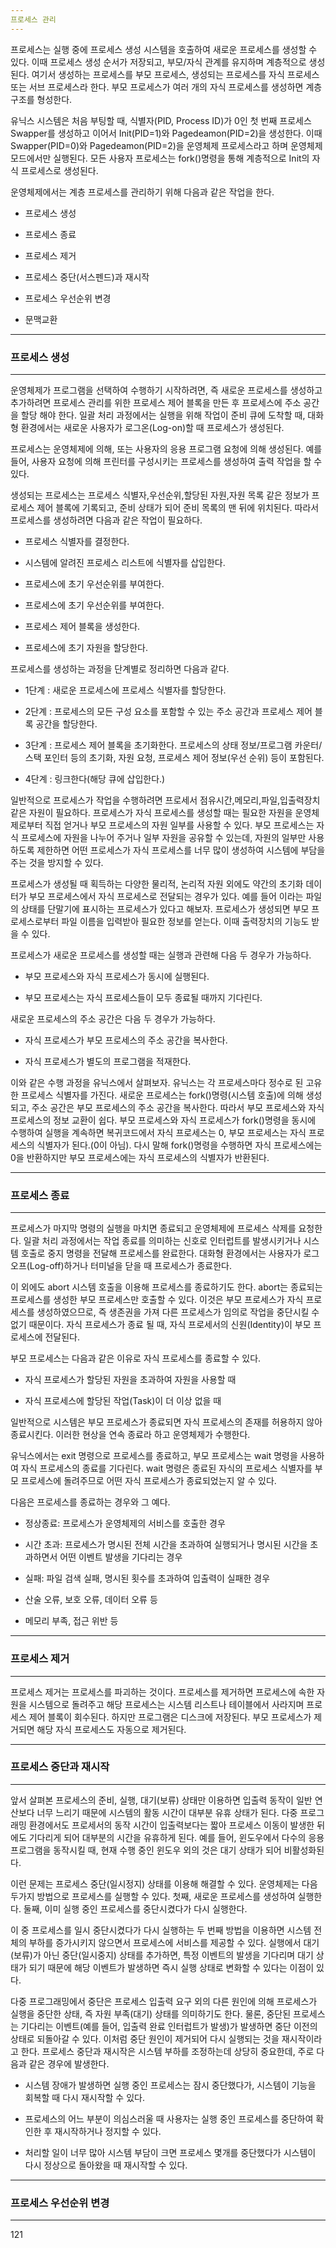 ```yaml
---
프로세스 관리
---
```

프로세스는 실행 중에 프로세스 생성 시스템을 호출하여 새로운 프로세스를 생성할 수 있다. 이때 프로세스 생성 순서가 저장되고, 부모/자식 관계를 유지하며 계층적으로 생성된다. 여기서 생성하는 프로세스를 부모 프로세스, 생성되는 프로세스를 자식 프로세스 또는 서브 프로세스라 한다. 부모 프로세스가 여러 개의 자식 프로세스를 생성하면 계층 구조를 형성한다.

유닉스 시스템은 처음 부팅할 때, 식별자(PID, Process ID)가 0인 첫 번째 프로세스 Swapper를 생성하고 이어서 Init(PID=1)와 Pagedeamon(PID=2)을 생성한다. 이때 Swapper(PID=0)와 Pagedeamon(PID=2)을 운영체제 프로세스라고 하며 운영체제 모드에서만 실행된다. 모든 사용자 프로세스는 fork()명령을 통해 계층적으로 Init의 자식 프로세스로 생성된다. 

운영체제에서는 계층 프로세스를 관리하기 위해 다음과 같은 작업을 한다.

- 프로세스 생성

- 프로세스 종료

- 프로세스 제거

- 프로세스 중단(서스펜드)과 재시작

- 프로세스 우선순위 변경

- 문맥교환

---
### 프로세스 생성
---
운영체제가 프로그램을 선택하여 수행하기 시작하려면, 즉 새로운 프로세스를 생성하고  추가하려면 프로세스 관리를 위한 프로세스 제어 블록을 만든 후 프로세스에 주소 공간을 할당 해야 한다. 일괄 처리 과정에서는 실행을 위해 작업이 준비 큐에 도착할 때, 대화형 환경에서는 새로운 사용자가 로그온(Log-on)할 때 프로세스가 생성된다.

프로세스는 운영체제에 의해, 또는 사용자의 응용 프로그램 요청에 의해 생성된다. 예를 들어, 사용자 요청에 의해 프린터를 구성시키는 프로세스를 생성하여 출력 작업을 할 수 있다.

생성되는 프로세스는 프로세스 식별자,우선순위,할당된 자원,자원 목록 같은 정보가 프로세스 제어 블록에 기록되고, 준비 상태가 되어 준비 목록의 맨 뒤에 위치된다. 따라서 프로세스를 생성하려면 다음과 같은 작업이 필요하다.

- 프로세스 식별자를 결정한다.

- 시스템에 알려진 프로세스 리스트에 식별자를 삽입한다.

- 프로세스에 초기 우선순위를 부여한다.

- 프로세스에 초기 우선순위를 부여한다.

- 프로세스 제어 블록을 생성한다.

- 프로세스에 초기 자원을 할당한다.

프로세스를 생성하는 과정을 단계별로 정리하면 다음과 같다.

- 1단계 : 새로운 프로세스에 프로세스 식별자를 할당한다.

- 2단계 : 프로세스의 모든 구성 요소를 포함할 수 있는 주소 공간과 프로세스 제어 블록 공간을 할당한다.

- 3단계 : 프로세스 제어 블록을 초기화한다. 프로세스의 상태 정보/프로그램 카운터/스택 포인터 등의 초기화, 자원 요청, 프로세스 제어 정보(우선 순위) 등이 포함된다. 

- 4단계 : 링크한다(해당 큐에 삽입한다.)

일반적으로 프로세스가 작업을 수행하려면 프로세서 점유시간,메모리,파일,입출력장치 같은 자원이 필요하다. 프로세스가 자식 프로세스를 생성할 때는 필요한 자원을 운영체제로부터 직접 얻거나 부모 프로세스의 자원 일부를 사용할 수 있다. 부모 프로세스는 자식 프로세스에 자원을 나누어 주거나 일부 자원을 공유할 수 있는데, 자원의 일부만 사용하도록 제한하면 어떤 프로세스가 자식 프로세스를 너무 많이 생성하여 시스템에 부담을 주는 것을 방지할 수 있다.

프로세스가 생성될 때 획득하는 다양한 물리적, 논리적 자원 외에도 약간의 초기화 데이터가 부모 프로세스에서 자식 프로세스로 전달되는 경우가 있다. 예를 들어 <F1>이라는 파일의 상태를 단말기에 표시하는 <F1>프로세스가 있다고 해보자. 프로세스가 생성되면 부모 프로세스로부터 파일 이름을 입력받아 필요한 정보를 얻는다. 이때 출력장치의 기능도 받을 수 있다. 

프로세스가 새로운 프로세스를 생성할 때는 실행과 관련해 다음 두 경우가 가능하다.

- 부모 프로세스와 자식 프로세스가 동시에 실행된다.

- 부모 프로세스는 자식 프로세스들이 모두 종료될 때까지 기다린다.

새로운 프로세스의 주소 공간은 다음 두 경우가 가능하다.

- 자식 프로세스가 부모 프로세스의 주소 공간을 복사한다.

- 자식 프로세스가 별도의 프로그램을 적재한다.

이와 같은 수행 과정을 유닉스에서 살펴보자. 유닉스는 각 프로세스마다 정수로 된 고유한 프로세스 식별자를 가진다. 새로운 프로세스는 fork()명령(시스템 호출)에 의해 생성되고, 주소 공간은 부모 프로세스의 주소 공간을 복사한다. 따라서 부모 프로세스와 자식 프로세스의 정보 교환이 쉽다. 부모 프로세스와 자식 프로세스가 fork()명령을 동시에 수행하여 실행을 계속하면 복귀코드에서 자식 프로세스는 0, 부모 프로세스는 자식 프로세스의 식별자가 된다.(0이 아님). 다시 말해 fork()명령을 수행하면 자식 프로세스에는 0을 반환하지만 부모 프로세스에는 자식 프로세스의 식별자가 반환된다.


---
### 프로세스 종료
---
프로세스가 마지막 명령의 실행을 마치면 종료되고 운영체제에 프로세스 삭제를 요청한다. 일괄 처리 과정에서는 작업 종료를 의미하는 신호로 인터럽트를 발생시키거나 시스템 호출로 중지 명령을 전달해 프로세스를 완료한다. 대화형 환경에서는 사용자가 로그오프(Log-off)하거나 터미널을 닫을 때 프로세스가 종료한다.

이 외에도 abort 시스템 호출을 이용해 프로세스를 종료하기도 한다. abort는 종료되는 프로세스를 생성한 부모 프로세스만 호출할 수 있다. 이것은 부모 프로세스가 자식 프로세스를 생성하였으므로, 즉 생존권을 가져 다른 프로세스가 임의로 작업을 중단시킬 수 없기 때문이다. 자식 프로세스가 종료 될 때, 자식 프로세서의 신원(Identity)이 부모 프로세스에 전달된다.

부모 프로세스는 다음과 같은 이유로 자식 프로세스를 종료할 수 있다. 

- 자식 프로세스가 할당된 자원을 초과하여 자원을 사용할 때

- 자식 프로세스에 할당된 작업(Task)이 더 이상 없을 때

일반적으로 시스템은 부모 프로세스가 종료되면 자식 프로세스의 존재를 허용하지 않아 종료시킨다. 이러한 현상을 연속 종료라 하고 운영체제가 수행한다.

유닉스에서는 exit 명령으로 프로세스를 종료하고, 부모 프로세스는 wait 명령을 사용하여 자식 프로세스의 종료를 기다린다. wait 명령은 종료된 자식의 프로세스 식별자를 부모 프로세스에 돌려주므로 어떤 자식 프로세스가 종료되었는지 알 수 있다.

다음은 프로세스를 종료하는 경우와 그 예다.

- 정상종료: 프로세스가 운영체제의 서비스를 호출한 경우

- 시간 초과: 프로세스가 명시된 전체 시간을 초과하여 실행되거나 명시된 시간을 초과하면서 어떤 이벤트 발생을 기다리는 경우

- 실패: 파일 검색 실패, 명시된 횟수를 초과하여 입출력이 실패한 경우

- 산술 오류, 보호 오류, 데이터 오류 등

- 메모리 부족, 접근 위반 등

---
### 프로세스 제거
---
프로세스 제거는 프로세스를 파괴하는 것이다. 프로세스를 제거하면 프로세스에 속한 자원을 시스템으로 돌려주고 해당 프로세스는 시스템 리스트나 테이블에서 사라지며 프로세스 제어 블록이 회수된다. 하지만 프로그램은 디스크에 저장된다. 부모 프로세스가 제거되면 해당 자식 프로세스도 자동으로 제거된다. 

---
### 프로세스 중단과 재시작
--- 
앞서 살펴본 프로세스의 준비, 실행, 대기(보류) 상태만 이용하면 입출력 동작이 일반 연산보다 너무 느리기 때문에 시스템의 활동 시간이 대부분 유휴 상태가 된다. 다중 프로그래밍 환경에서도 프로세서의 동작 시간이 입출력보다는 짧아 프로세스 이동이 발생한 뒤에도 기다리게 되어 대부분의 시간을 유휴하게 된다. 예를 들어, 윈도우에서 다수의 응용 프로그램을 동작시킬 때, 현재 수행 중인 윈도우 외의 것은 대기 상태가 되어 비활성화된다.

이런 문제는 프로세스 중단(일시정지) 상태를 이용해 해결할 수 있다. 운영체제는 다음 두가지 방법으로 프로세스를 실행할 수 있다. 첫째, 새로운 프로세스를 생성하여 실행한다. 둘째, 이미 실행 중인 프로세스를 중단시켰다가 다시 실행한다.

이 중 프로세스를 일시 중단시켰다가 다시 실행하는 두 번째 방법을 이용하면 시스템 전체의 부하를 증가시키지 않으면서 프로세스에 서비스를 제공할 수 있다. 실행에서 대기(보류)가 아닌 중단(일시중지) 상태를 추가하면, 특정 이벤트의 발생을 기다리며 대기 상태가 되기 때문에 해당 이벤트가 발생하면 즉시 실행 상태로 변화할 수 있다는 이점이 있다.

다중 프로그래밍에서 중단은 프로세스 입출력 요구 외의 다른 원인에 의해 프로세스가 실행을 중단한 상태, 즉 자원 부족(대기) 상태를 의미하기도 한다. 물론, 중단된 프로세스는 기다리는 이벤트(예를 들어, 입출력 완료 인터럽트가 발생)가 발생하면 중단 이전의 상태로 되돌아갈 수 있다. 이처럼 중단 원인이 제거되어 다시 실행되는 것을 재시작이라고 한다. 프로세스 중단과 재시작은 시스템 부하를 조정하는데 상당히 중요한데, 주로 다음과 같은 경우에 발생한다.

- 시스템 장애가 발생하면 실행 중인 프로세스는 잠시 중단했다가, 시스템이 기능을 회복할 때 다시 재시작할 수 있다.

- 프로세스의 어느 부분이 의심스러울 때 사용자는 실행 중인 프로세스를 중단하여 확인한 후 재시작하거나 정지할 수 있다.

- 처리할 일이 너무 많아 시스템 부담이 크면 프로세스 몇개를 중단했다가 시스템이 다시 정상으로 돌아왔을 때 재시작할 수 있다.

---
### 프로세스 우선순위 변경
---
121

















































